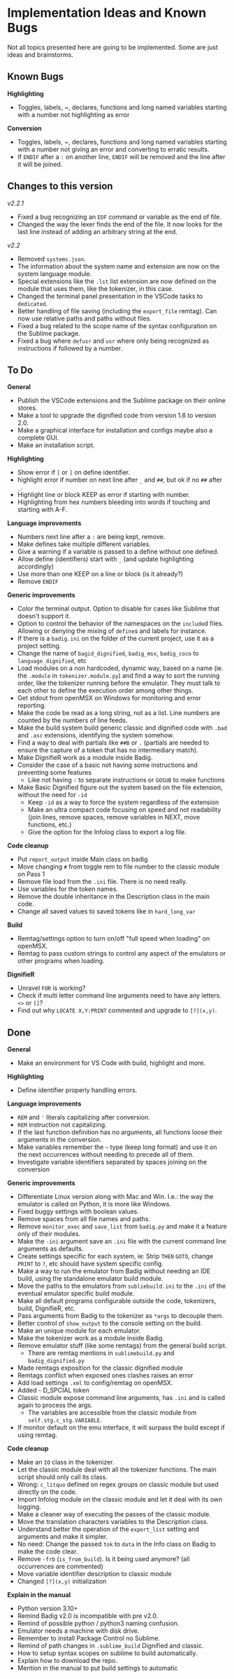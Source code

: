 # Implementation Ideas and Known Bugs  
  
Not all topics presented here are going to be implemented. Some are just ideas and brainstorms.  
  
## Known Bugs  
**Highlighting**  
- Toggles, labels, ~, declares, functions and long named variables starting with a number not highlighting as error

**Conversion**  
- Toggles, labels, ~, declares, functions and long named variables starting with a number not giving an error and converting to erratic results.  
- If `ENDIF` after a `:` on another line, `ENDIF` will be removed and the line after it will be joined.  
  
## Changes to this version  
*v2.2.1*  
- Fixed a bug recognizing an `EOF` command or variable as the end of file.
- Changed the way the lexer finds the end of the file. It now looks for the last line instead of adding an arbitrary string at the end.

*v2.2*  
- Removed `systems.json`.  
- The information about the system name and extension are now on the system language module.  
- Special extensions like the `.lst` list extension are now defined on the module that uses them, like the tokenizer, in this case.  
- Changed the terminal panel presentation in the VSCode tasks to `dedicated`.   
- Better handling of file saving (including the `export_file` remtag). Can now use relative paths and paths without files.  
- Fixed a bug related to the scope name of the syntax configuration on the Sublime package.  
- Fixed a bug where `defusr` and `usr` where only being recognized as instructions if followed by a number.  
  
## To Do  
  
**General**  
- Publish the VSCode extensions and the Sublime package on their online stores.  
- Make a tool to upgrade the dignified code from version 1.6 to version 2.0.  
- Make a graphical interface for installation and configs maybe also a complete GUI.  
- Make an installation script.  
  
**Highlighting**  
- Show error if `[` or `]` on define identifier.  
- highlight error if number on next line after `_` and `##`, but ok if no `##` after `_`.  
- Highlight line or block KEEP as error if starting with number.  
- Highlighting from hex numbers bleeding into words if touching and starting with A-F.  

**Language improvements**  
- Numbers next line after a `:` are being kept, remove.
- Make defines take multiple different variables.  
- Give a warning if a variable is passed to a define without one defined.  
- Allow define (identifiers) start with `_` (and update highlighting accordingly)  
- Use more than one KEEP on a line or block (is it already?)  
- Remove `ENDIF`  
  
**Generic improvements**  
- Color the terminal output. Option to disable for cases like Sublime that doesn't support it.  
- Option to control the behavior of the namespaces on the `include`d files. Allowing or denying the mixing of `define`s and labels for instance.  
- If there is a `badig.ini` on the folder of the current project, use it as a project setting.  
- Change the name of `bagid_dignified`, `badig_msx`, `badig_coco` to `language_dignified`, etc
- Load modules on a non hardcoded, dynamic way, based on a name (ie. the `.module` in `tokenizer.module.py`) and find a way to sort the running order, like the tokenizer running before the emulator. They must talk to each other to define the execution order among other things.  
- Get stdout from openMSX on Windows for monitoring and error reporting.  
- Make the code be read as a long string, not as a list. Line numbers are counted by the numbers of line feeds.  
- Make the build system build generic classic and dignified code with `.bad` and `.asc` extensions, identifying the system somehow.  
- Find a way to deal with partials like `##B` or `.` (partials are needed to ensure the capture of a token that has no intermediary match).  
- Make DignifieR work as a module inside Badig.  
- Consider the case of a basic not having some instructions and preventing some features
  - Like not having `:` to separate instructions or `GOSUB` to make functions
- Make Basic Dignified figure out the system based on the file extension, without the need for `-id`
  - Keep `-id` as a way to force the system regardless of the extension
  - Make an ultra compact code focusing on speed and not readability (join lines, remove spaces, remove variables in NEXT, move functions, etc.)  
  - Give the option for the Infolog class to export a log file.  
  
**Code cleanup**  
- Put `report_output` inside Main class on badig
- Move changing `#` from toggle rem to file number to the classic module on Pass 1
- Remove file load from the `.ini` file. There is no need really.  
- Use variables for the token names.  
- Remove the double inheritance in the Description class in the main code.  
- Change all saved values to saved tokens like in `hard_long_var` 

**Build**  
- Remtag/settings option to turn on/off "full speed when loading" on openMSX.  
- Remtag to pass custom strings to control any aspect of the emulators or other programs when loading.  
  
**DignifieR**  
- Unravel `FOR` is working?  
- Check if multi letter command line arguments need to have any letters. `<>` or `[]`?  
- Find out why `LOCATE X,Y:PRINT` commented and upgrade to `[?](x,y)`.  
    
## Done  
  
**General**  
- Make an environment for VS Code with build, highlight and more.  
  
**Highlighting**  
- Define identifier properly handling errors.   
  
**Language improvements**  
- `REM` and `'` literals capitalizing after conversion.  
- `REM` instruction not capitalizing.  
- If the last function definition has no arguments, all functions loose their arguments in the conversion.  
- Make  variables remember the `~` type (keep long format) and use it on the next occurrences without needing to precede all of them.  
- Investigate variable identifiers separated by spaces joining on the conversion

**Generic improvements**  
- Differentiate Linux version along with Mac and Win. I.e.: the way the emulator is called on Python, it is more like Windows.  
- Fixed buggy settings with boolean values.  
- Remove spaces from all file names and paths.  
- Remove `monitor_exec` and `save_list` from `badig.py` and make it a feature only of their modules.  
- Make the `-ini` argument save an `.ini` file with the current command line arguments as defaults.  
- Create settings specific for each system, ie: Strip `THEN` `GOTO`, change `PRINT` to `?`, etc should have system specific config.  
- Make a way to run the emulator from Badig without needing an IDE build, using the standalone emulator build module.  
- Move the paths to the emulators from `subliebuild.ini` to the `.ini` of the eventual emulator specific build module.  
- Make all default programs configurable outside the code, tokenizers, build, DignifieR, etc.  
- Pass arguments from Badig to the tokenizer as `*args` to decouple them.  
- Better control of `show_output` to the console setting on the build.  
- Make an unique module for each emulator.  
- Make the tokenizer work as a module inside Badig.  
- Remove emulator stuff (like some remtags) from the general build script.  
  - There are remtag mentions in `sublimebuild.py` and `badig_dignified.py`  
- Made remtags exposition for the classic dignified module
- Remtags conflict when exposed ones clashes raises an error
- Add load settings `.xml` to config/remtag on openMSX.  
- Added - D_SPCIAL token  
- Classic module expose command line arguments, has `.ini` and is called again to process the args. 
  - The variables are accessible from the classic module from `self.stg.c_stg.VARIABLE`.  
- If monitor default on the emu interface, it will surpass the build except if using remtag.  

**Code cleanup**  
- Make an `IO` class in the tokenizer.  
- Let the classic module deal with all the tokenizer functions. The main script should only call its class.  
- Wrong: `c_litquo` defined on regex groups on classic module but used directly on the code.  
- Import Infolog module on the classic module and let it deal with its own logging.  
- Make a cleaner way of executing the passes of the classic module.  
- Move the translation characters variables to the Description class.  
- Understand better the operation of the `export_list` setting and arguments and make it simpler.  
- No need: Change the passed `tok` to `data` in the Info class on Badig to make the code clear.  
- Remove `-frb` (`is_from_build`). Is it being used anymore? (all occurrences are commented)  
- Move variable identifier description to classic module
- Changed `[?](x,y)` initialization  

**Explain in the manual**  
- Python version 3.10+  
- Remind Badig v2.0 is incompatible with pre v2.0.  
- Remind of possible python / python3 naming confusion.  
- Emulator needs a machine with disk drive.  
- Remember to install Package Control no Sublime.  
- Remind of path changes in `.sublime_build` Dignified and classic.  
- How to setup syntax scopes on sublime to build automatically.  
- Explain how to download the repo.  
- Mention in the manual to put build settings to automatic
  
